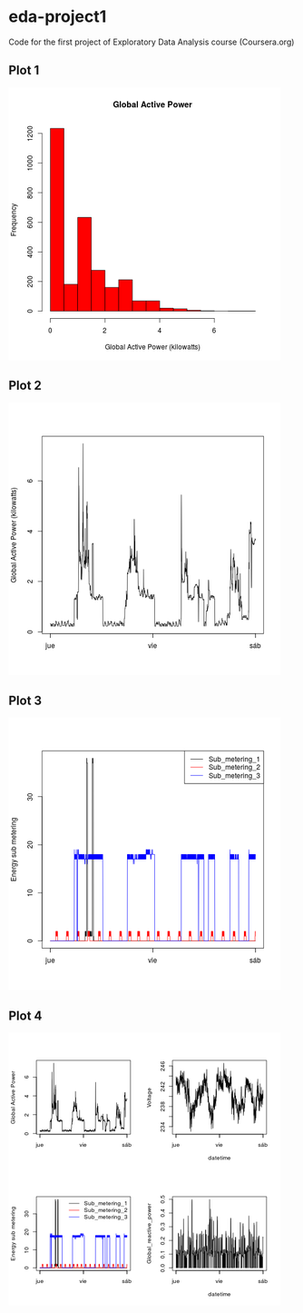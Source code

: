 eda-project1
============

Code for the first project of  Exploratory Data Analysis course (Coursera.org)

## Plot 1
![](plot1.png)

## Plot 2
![](plot2.png)

## Plot 3
![](plot3.png)

## Plot 4
![](plot4.png)

